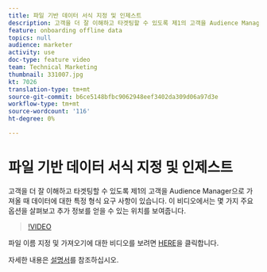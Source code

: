 ```yaml
---
title: 파일 기반 데이터 서식 지정 및 인제스트
description: 고객을 더 잘 이해하고 타겟팅할 수 있도록 제1의 고객을 Audience Manager으로 가져올 때 데이터에 대한 특정 형식 요구 사항이 있습니다. 이 비디오에서는 몇 가지 주요 옵션을 살펴보고 추가 정보를 얻을 수 있는 위치를 보여줍니다.
feature: onboarding offline data
topics: null
audience: marketer
activity: use
doc-type: feature video
team: Technical Marketing
thumbnail: 331007.jpg
kt: 7026
translation-type: tm+mt
source-git-commit: b6ce5148bfbc9062948eef3402da309d06a97d3e
workflow-type: tm+mt
source-wordcount: '116'
ht-degree: 0%

---
```



# 파일 기반 데이터 서식 지정 및 인제스트

고객을 더 잘 이해하고 타겟팅할 수 있도록 제1의 고객을 Audience Manager으로 가져올 때 데이터에 대한 특정 형식 요구 사항이 있습니다. 이 비디오에서는 몇 가지 주요 옵션을 살펴보고 추가 정보를 얻을 수 있는 위치를 보여줍니다.

>[!VIDEO](https://video.tv.adobe.com/v/331007/?quality=12&learn=on)

파일 이름 지정 및 가져오기에 대한 비디오를 보려면 [HERE](steps-for-ingesting-file-based-data.md)을 클릭합니다.

자세한 내용은 [설명서](https://experienceleague.adobe.com/docs/audience-manager/user-guide/implementation-integration-guides/sending-audience-data/batch-data-transfer-process/inbound-file-contents.html?)를 참조하십시오.
